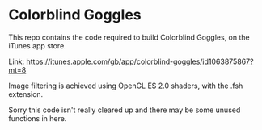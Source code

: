 # Colorblind Goggles

This repo contains the code required to build Colorblind Goggles, on the iTunes
app store.

Link: https://itunes.apple.com/gb/app/colorblind-goggles/id1063875867?mt=8

Image filtering is achieved using OpenGL ES 2.0 shaders, with the .fsh extension.

Sorry this code isn't really cleared up and there may be some unused functions
in here.
